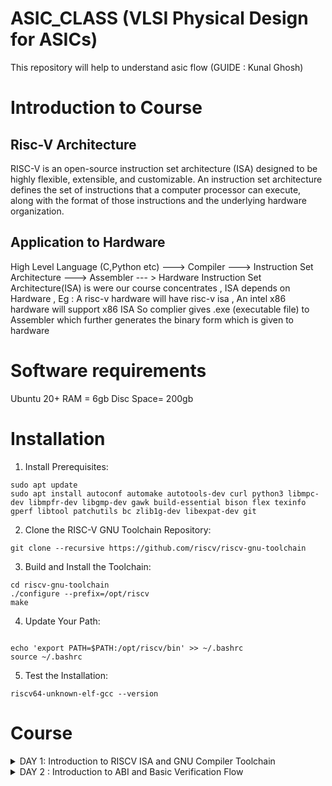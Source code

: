 # ASIC_CLASS (VLSI Physical Design for ASICs)
This repository will help to understand asic flow
(GUIDE : Kunal Ghosh)

# Introduction to Course 

## Risc-V Architecture 

RISC-V is an open-source instruction set architecture (ISA) designed to be highly flexible, extensible, 
and customizable.
An instruction set architecture defines the set of instructions that a computer processor can execute,
along with the format of those instructions and the underlying hardware organization.

## Application to Hardware

High Level Language (C,Python etc) ---> Compiler ---> Instruction Set Architecture ---> Assembler --- > Hardware 
Instruction Set Architecture(ISA) is were our course concentrates , ISA depends on Hardware , Eg : A risc-v hardware will have risc-v isa , An intel x86 hardware will support x86 ISA 
So complier gives .exe (executable file) to Assembler which further generates the binary form which is given to hardware 

# Software requirements 
Ubuntu 20+
RAM = 6gb
Disc Space= 200gb

# Installation
1. Install Prerequisites:
```
sudo apt update
sudo apt install autoconf automake autotools-dev curl python3 libmpc-dev libmpfr-dev libgmp-dev gawk build-essential bison flex texinfo gperf libtool patchutils bc zlib1g-dev libexpat-dev git

```
2. Clone the RISC-V GNU Toolchain Repository:
```
git clone --recursive https://github.com/riscv/riscv-gnu-toolchain

```
3. Build and Install the Toolchain:
```
cd riscv-gnu-toolchain
./configure --prefix=/opt/riscv
make

```
4. Update Your Path:
   
```

echo 'export PATH=$PATH:/opt/riscv/bin' >> ~/.bashrc
source ~/.bashrc

```
5. Test the Installation:
   
```
riscv64-unknown-elf-gcc --version

```

# Course

<details>
<summary> DAY 1: Introduction to RISCV ISA and GNU Compiler Toolchain</summary>
<br>
	
## Create a simple C code that counts sum of number from 1 to n 

```
#include<stdio.h>

int main(){
	int i, sum=0, n=26;
	for (i=1;i<=n; ++i) {
	sum +=i;
	}
	printf("Sum of numbers from 1 to %d is %d \n",n,sum);
	return 0;
}

```

### Using RiscV complier 
use command ``` riscv64-unknown-elf-gcc -O1 -mabi=lp64 -march=rv64i -o sumton.o sumton.c ```

![image](https://github.com/AzeemRG/asic_special_topic/assets/128957056/3a15f6fe-f7fb-46f0-962d-d4b3634f5978)

To get assembly code use command ``` riscv64-unknown-elf-objdump -d sumton.o | less```

as we are intrested in <main> type ```/main``` and hit enter 

![image](https://github.com/AzeemRG/asic_special_topic/assets/128957056/30197178-00f1-4f8c-915d-6400a235f868)

Here we can see number of intrustruction used with "-O1" optimization 

Now lets try with ```-Ofast``` optimization 

![image](https://github.com/AzeemRG/asic_special_topic/assets/128957056/7f436102-0f93-4b9a-80ff-38b540d7f659)

We can see number of instructions are reduced

![image](https://github.com/AzeemRG/asic_special_topic/assets/128957056/c4344940-0cc6-48ae-b8a5-572f38792582)

### Spike Simulation & Debugging
Spike simulates the execution of RISC-V instructions on a virtual processor, allowing developers to run and analyze RISC-V programs without the need for physical hardware. This simulator accurately models the behavior of a RISC-V processor according to the RISC-V Instruction Set Architecture (ISA) specifications

``` spike pk sumton.o```

![image](https://github.com/AzeemRG/asic_special_topic/assets/128957056/2b6c6ba7-0e0c-4983-9dea-2083a48692ec)


for debugging we use ``` spike -d pk sum1ton.c ```

![image](https://github.com/AzeemRG/asic_special_topic/assets/128957056/43d1db63-7342-4633-a72a-9f4e353481b4)






# Integer Number Representation
## Unsigned numbers 

Unsigned numbers play a crucial role in the RISC-V Instruction Set Architecture (ISA). In RISC-V, unsigned numbers are non-negative integers represented in binary format. They are fundamental for various arithmetic and logical operations, providing a foundation for tasks like data manipulation, memory addressing, and comparisons within the processor.

They range from  0 to 2^(N) - 1.

## Signed numbers 

They represent both positive and neagtive numbers including zero.

They range from (2^(N-1)) to 2^(N-1) - 1.


### 64-bit Number system of Unsigned Numbers

```
#include <stdio.h>
#include <math.h>

int main(){
	unsigned long long int max = (unsigned long long int) (pow(2,64) -1);
	unsigned long long int min = (unsigned long long int) (pow(2,64) *(-1));
	printf("lowest number represented by unsigned 64-bit integer is %llu\n",min);
	printf("highest number represented by unsigned 64-bit integer is %llu\n",max);
	return 0;
}
```

![image](https://github.com/AzeemRG/asic_special_topic/assets/128957056/6a021bb7-bac2-4629-80d7-c32babe93ffd)


### 64-bit Number system of Signed Numbers

```
#include <stdio.h>
#include <math.h>

int main(){
	long long int max = (long long int) (pow(2,63) -1);
	long long int min = (long long int) (pow(2,63) *(-1));
	printf("lowest number represented by signed 64-bit integer is %lld\n",min);
	printf("highest number represented by signed 64-bit integer is %lld\n",max);
	return 0;
}
```

![image](https://github.com/AzeemRG/asic_special_topic/assets/128957056/0129a96b-01d3-4e56-82d3-38425f1237c8)




</details>
<details>
<summary>DAY 2 : Introduction to ABI and Basic Verification Flow </summary>
<br>
	
# Application Binary Interface (ABI)
## Introduction

The Application Binary Interface (ABI) serves as a bridge between software and hardware in a computer system. It defines the conventions and interfaces that enable compatibility between different software components, such as compilers, libraries, and operating systems, running on the same hardware architecture

In the context of an Instruction Set Architecture (ISA), an ABI establishes rules for function calling conventions, parameter passing, register usage, and memory layout. This standardized interface ensures seamless interaction between software layers and hardware, fostering portability and interoperability across diverse software ecosystems on a given ISA.

## Memory Allocation

Memory allocation is the process of reserving and assigning segments of a computer's memory space for various data structures and program components, enabling efficient storage and retrieval of information during program execution.

### Little Endian 

   In little-endian representation, you store the least significant byte (LSB) at the lowest memory address and the most significant byte (MSB) at the highest memory address.

   For example : 
   ```
    Decimal Value: 1311768467463790320 (0x123456789ABCDEF0 in hexadecimal)

    Little-Endian Representation (in bytes): 0xF0 0xDE 0xBC 0x9A 0x78 0x56 0x34 0x12

   ```

### Big Endian 

 In big-endian representation, you store the most significant byte (MSB) at the lowest memory address and the least significant byte (LSB) at the highest memory address.

 For example :
  ```
   Decimal Value: 1311768467463790320 (0x123456789ABCDEF0 in hexadecimal)

   Big-Endian Representation (in bytes): 0x12 0x34 0x56 0x78 0x9A 0xBC 0xDE 0xF0

```

# LOAD , ADD , STORE instruction
## Introduction 

LOAD instruction retrieves data from memory, transferring it to a register in a computer's architecture, enabling data access for computation. 
ADD instruction performs arithmetic addition on values within registers, contributing to mathematical and logical operations.
STORE instruction writes data from a register to memory, facilitating the storage of computed results or values for later use in a program.

Example for LOAD:
```
LW R1, 16(R2)
This RISC-V instruction loads a 32-bit word from memory at address R2 + 16 into register R1
```
Example for ADD:
```
ADD R3, R1, R2
The RISC-V ADD instruction adds the values in registers R1 and R2, storing the result in register R3.
```
Example for STORE:
```
SW R5, 8(R4)
This RISC-V instruction stores the value from register R5 into memory at address R4 + 8.
```

# 32-bit registers (RISC-V ISA)

![image](https://github.com/AzeemRG/asic_special_topic/assets/128957056/70ab0325-f800-4f93-818a-dd100a3100d7)

# ABI Names

Application Binary Interface (ABI) names refer to standardized conventions used to define the interface between different software components, such as compilers, libraries, and operating systems, within a given architecture. These names provide a consistent way to represent data types, function calling conventions, register usage, and more, ensuring compatibility and seamless communication across diverse software layers. ABI names play a vital role in enabling portability and interoperability in software development for specific hardware architectures like x86, ARM, or RISC-V.


![image](https://github.com/AzeemRG/asic_special_topic/assets/128957056/d29e6e30-c14a-4d13-8ad5-9f9fdc8bc94a)


# LAB for ABI function calls
## C programm using ABI function call 

create one .c and assembly file (.s)

![image](https://github.com/AzeemRG/asic_special_topic/assets/128957056/8ec712f4-da76-4761-9e01-218443667ab5)

Now use command  
``` riscv64-unknown-elf-gcc -O1 -mabi=lp64 -march=rv64i -o sum1to20.o sum1to20.c load.s ```
``` spike pk sum1to20.o ```
``` riscv64-unknown-elf-objdump -d sum1to20.o | less ```


![image](https://github.com/AzeemRG/asic_special_topic/assets/128957056/855bcd13-709b-43f0-b270-e567e7ec5d8b)

![image](https://github.com/AzeemRG/asic_special_topic/assets/128957056/27af99aa-30c0-4851-96ea-2a0371564320)














